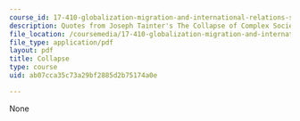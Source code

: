```yaml
---
course_id: 17-410-globalization-migration-and-international-relations-spring-2006
description: Quotes from Joseph Tainter's The Collapse of Complex Societies.
file_location: /coursemedia/17-410-globalization-migration-and-international-relations-spring-2006/ab07cca35c73a29bf2885d2b75174a0e_collapse.pdf
file_type: application/pdf
layout: pdf
title: Collapse
type: course
uid: ab07cca35c73a29bf2885d2b75174a0e

---
```

None